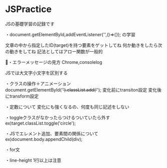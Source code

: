 # JSPractice
JSの基礎学習の記録です

・document.getElementById,addEventListener('',()=>{});  の学習

文章の中から指定したID(target)を持つ要素をゲットしてね
何か動きをしたら次の動きをしてね
記法としてはアロー関数が一般的

・エラーメッセージの見方
Chrome,consolelog

JSでは大文字小文字を区別する

・クラスの操作＋アニメーション
document.getElementById('~~').classList.add('~~');
変化前にtransiton設定
変化後にtransform設定

・定数について
変化にも強くなるの、何度も同じ記述をしない

・toggleクラスがなかったらつけるついていたら外す
ex)target.classList.toggle('circle');

・JSでエレメント追加、要素間の関係について
ex)document.body.appendChild(div);

・for文

・line-height
1行以上は注意